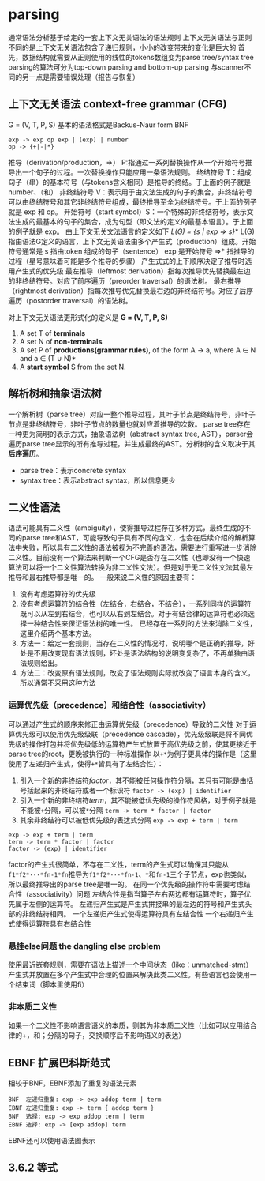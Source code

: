 # parsing
通常语法分析基于给定的一套上下文无关语法的语法规则
上下文无关语法与正则不同的是上下文无关语法包含了递归规则，小小的改变带来的变化是巨大的
首先，数据结构就需要从正则使用的线性的tokens数组变为parse tree/syntax tree
parsing的算法可分为top-down parsing and bottom-up parsing
与scanner不同的另一点是需要错误处理（报告与恢复）
## 上下文无关语法 context-free grammar (CFG)
G = (V, T, P, S)
基本的语法格式是Backus-Naur form BNF
``` BNF
exp -> exp op exp | (exp) | number
op -> {+|-|*}
```
推导（derivation/production，=>） P:指通过一系列替换操作从一个开始符号推导出一个句子的过程。一次替换操作只能应用一条语法规则。
终结符号 T：组成句子（串）的基本符号（与tokens含义相同）是推导的终结。于上面的例子就是 number、（和）
非终结符号 V：表示用于由文法生成的句子的集合，非终结符号可以由终结符号和其它非终结符号组成，最终推导至全为终结符号。于上面的例子就是 exp 和 op。
开始符号（start symbol）S：一个特殊的非终结符号，表示文法生成的最基本的句子的集合，成为句型（即文法的定义的最基本语言）。于上面的例子就是 exp。
由上下文无关文法语言的定义如下
**L(G) = {s | exp =>* s}**
L(G) 指由语法G定义的语言，上下文无关语法由多个产生式（production）组成。开始符号通常是
s 指由token 组成的句子（sentence）
exp 是开始符号
=>* 指推导的过程（星号意味着可能是多个推导的步骤）
产生式式的上下顺序决定了推导时选用产生式的优先级
最左推导（leftmost derivation）指每次推导优先替换最左边的非终结符号。对应了前序遍历（preorder traversal）的语法树。
最右推导（rightmost derivation）指每次推导优先替换最右边的非终结符号。对应了后序遍历（postorder traversal）的语法树。

对上下文无关语法更形式化的定义是
**G = (V, T, P, S)**
1. A set T of **terminals**
2. A set N of **non-terminals**
3. A set P of **productions(grammar rules)**, of the form A -> a, where A ∈ N and a ∈ (T ∪ N)*
4. A **start symbol** S from the set N.


## 解析树和抽象语法树
一个解析树（parse tree）对应一整个推导过程，其叶子节点是终结符号，非叶子节点是非终结符号，非叶子节点的数量也就对应着推导的次数。
parse tree存在一种更为简明的表示方式，抽象语法树（abstract syntax tree, AST），parser会遍历parse tree显示的所有推导过程，并生成最终的AST。分析树的含义取决于其**后序遍历**。
- parse tree：表示concrete syntax
- syntax tree：表示abstract syntax，所以信息更少
## 二义性语法
语法可能具有二义性（ambiguity），使得推导过程存在多种方式，最终生成的不同的parse tree和AST，可能导致句子具有不同的含义，也会在后续介绍的解析算法中失败，所以具有二义性的语法被视为不完善的语法，需要进行重写进一步消除二义性。目前没有一个算法来判断一个CFG是否存在二义性（也即没有一个快速算法可以将一个二义性算法转换为非二义性文法）。但是对于无二义性文法其最左推导和最右推导都是唯一的。
一般来说二义性的原因主要有：
1. 没有考虑运算符的优先级
2. 没有考虑运算符的结合性（左结合，右结合，不结合），一系列同样的运算符既可以从左到右结合，也可以从右到左结合。对于有结合律的运算符也必须选择一种结合性来保证语法树的唯一性。
已经存在一系列的方法来消除二义性，这里介绍两个基本方法。
1. 方法一：给定一套规则，当存在二义性的情况时，说明哪个是正确的推导，好处是不用改变现有语法规则，坏处是语法结构的说明变复杂了，不再单独由语法规则给出。
2. 方法二：改变原有语法规则，改变了语法规则实际就改变了语言本身的含义，所以通常不采用这种方法
### 运算优先级（precedence）和结合性（associativity）
可以通过产生式的顺序来修正由运算优先级（precedence）导致的二义性
对于运算优先级可以使用优先级级联（precedence cascade），优先级级联是将不同优先级的操作打包并将优先级低的运算符产生式放置于高优先级之前，使其更接近于parse tree的root，更晚被执行的一种标准操作
以`+*`为例子更具体的操作是（这里使用了左递归产生式，使得`+*`皆具有了左结合性）：
1. 引入一个新的非终结符*factor*，其不能被任何操作符分隔，其只有可能是由括号括起来的非终结符或者一个标识符 `factor -> (exp) | identifier`
2. 引入一个新的非终结符*term*，其不能被低优先级的操作符风格，对于例子就是不能被`+`分隔，可以被`*`分隔 `term -> term * factor | factor`
3. 其余非终结符可以被低优先级的表达式分隔 `exp -> exp + term | term`
``` BNF
exp -> exp + term | term
term -> term * factor | factor
factor -> (exp) | identifier
```
factor的产生式很简单，不存在二义性，term的产生式可以确保其只能从`f1*f2*···*fn-1*fn`推导为`f1*f2*···*fn-1`、`*`和`fn-1`三个子节点，exp也类似，所以最终推导出的parse tree是唯一的。
在同一个优先级的操作符中需要考虑结合性（associativity）问题
左结合性是指当算子左右两边都有运算符时，算子优先属于左侧的运算符。
左递归产生式是产生式拼接串的最左边的符号和产生式头部的非终结符相同。
一个左递归产生式使得运算符具有左结合性
一个右递归产生式使得运算符具有右结合性
### 悬挂else问题 the dangling else problem 
使用最近嵌套规则，需要在语法上描述一个中间状态（like：unmatched-stmt）产生式并放置在多个产生式中合理的位置来解决此类二义性。有些语言也会使用一个结束词（脚本里使用fi）
### 非本质二义性
如果一个二义性不影响语言语义的本质，则其为非本质二义性（比如可以应用结合律的+，和；分隔的句子，交换顺序后不影响语义的表达）
## EBNF 扩展巴科斯范式
相较于BNF，EBNF添加了重复的语法元素
``` EBNF
BNF  左递归重复: exp -> exp addop term | term
EBNF 左递归重复: exp -> term { addop term }
BNF  选择: exp -> exp addop term | term
EBNF 选择: exp -> [exp addop] term
```
EBNF还可以使用语法图表示

## 3.6.2 等式